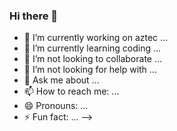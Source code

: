 ### Hi there 👋

- 🔭 I’m currently working on aztec ...
- 🌱 I’m currently learning coding ...
- 👯 I’m not looking to collaborate ...
- 🤔 I’m not looking for help with ...
- 💬 Ask me about ...
- 📫 How to reach me: ...
- 😄 Pronouns: ...
- ⚡ Fun fact: ...
-->
